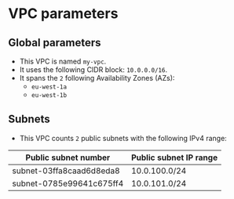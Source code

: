 # **VPC parameters**
## **Global parameters**
* This VPC is named `my-vpc`.
* It uses the following CIDR block: `10.0.0.0/16`.
* It spans the `2` following Availability Zones (AZs):
  * `eu-west-1a`
  * `eu-west-1b`

## **Subnets**
* This VPC counts `2` public subnets with the following IPv4 range:

| Public subnet number | Public subnet IP range |
| --- | --- |
| subnet-03ffa8caad6d8eda8 |  10.0.100.0/24 |
| subnet-0785e99641c675ff4 |  10.0.101.0/24 |
